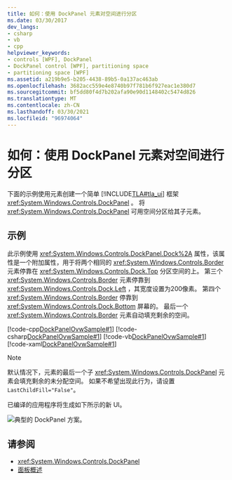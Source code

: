 ```yaml
---
title: 如何：使用 DockPanel 元素对空间进行分区
ms.date: 03/30/2017
dev_langs:
- csharp
- vb
- cpp
helpviewer_keywords:
- controls [WPF], DockPanel
- DockPanel control [WPF], partitioning space
- partitioning space [WPF]
ms.assetid: a219b9e5-b205-4438-89b5-0a137ac463ab
ms.openlocfilehash: 3682acc559e4e8740b97f781b6f927eac1e380d7
ms.sourcegitcommit: bf5dd80f4d7b202afa90e90d1148402c5474d826
ms.translationtype: MT
ms.contentlocale: zh-CN
ms.lasthandoff: 03/30/2021
ms.locfileid: "96974064"
---
```

# <a name="how-to-partition-space-by-using-the-dockpanel-element"></a>如何：使用 DockPanel 元素对空间进行分区
下面的示例使用元素创建一个简单 [!INCLUDE[TLA#tla_ui](../../../includes/tlasharptla-ui-md.md)] 框架 <xref:System.Windows.Controls.DockPanel> 。 将 <xref:System.Windows.Controls.DockPanel> 可用空间分区给其子元素。  
  
## <a name="example"></a>示例  
 此示例使用 <xref:System.Windows.Controls.DockPanel.Dock%2A> 属性，该属性是一个附加属性，用于将两个相同的 <xref:System.Windows.Controls.Border> 元素停靠在 <xref:System.Windows.Controls.Dock.Top> 分区空间的上。 第三个 <xref:System.Windows.Controls.Border> 元素停靠到 <xref:System.Windows.Controls.Dock.Left> ，其宽度设置为200像素。 第四个 <xref:System.Windows.Controls.Border> 停靠到 <xref:System.Windows.Controls.Dock.Bottom> 屏幕的。 最后一个 <xref:System.Windows.Controls.Border> 元素自动填充剩余的空间。  
  
 [!code-cpp[DockPanelOvwSample#1](~/samples/snippets/cpp/VS_Snippets_Wpf/DockPanelOvwSample/CPP/DockPanel_Ovw_Sample.cpp#1)]
 [!code-csharp[DockPanelOvwSample#1](~/samples/snippets/csharp/VS_Snippets_Wpf/DockPanelOvwSample/CSharp/DockPanel_Ovw_Sample.cs#1)]
 [!code-vb[DockPanelOvwSample#1](~/samples/snippets/visualbasic/VS_Snippets_Wpf/DockPanelOvwSample/VisualBasic/dockpanel_vb.vb#1)]
 [!code-xaml[DockPanelOvwSample#1](~/samples/snippets/xaml/VS_Snippets_Wpf/DockPanelOvwSample/XAML/default.xaml#1)]  
  
> [!NOTE]
> 默认情况下，元素的最后一个子 <xref:System.Windows.Controls.DockPanel> 元素会填充剩余的未分配空间。 如果不希望出现此行为，请设置 `LastChildFill="False"`。  
  
 已编译的应用程序将生成如下所示的新 UI。  
  
 ![典型的 DockPanel 方案。](./media/panel-intro-dockpanel.PNG "panel_intro_dockpanel")  
  
## <a name="see-also"></a>请参阅

- <xref:System.Windows.Controls.DockPanel>
- [面板概述](panels-overview.md)
